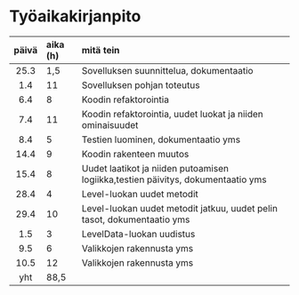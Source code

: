 # Työaikakirjanpito

| päivä | aika (h) | mitä tein  |
| :----:|:-----| :-----|
|25.3   | 1,5   | Sovelluksen suunnittelua, dokumentaatio |
|1.4   | 11   | Sovelluksen pohjan toteutus |
|6.4   | 8   | Koodin refaktorointia |
|7.4   | 11   | Koodin refaktorointia, uudet luokat ja niiden ominaisuudet |
|8.4   |  5  | Testien luominen, dokumentaatio yms |
|14.4   |  9  | Koodin rakenteen muutos |
|15.4   |  8  | Uudet laatikot ja niiden putoamisen logiikka,testien päivitys, dokumentaatio yms |
|28.4   |  4  | Level-luokan uudet metodit |
|29.4   |  10  | Level-luokan uudet metodit jatkuu, uudet pelin tasot, dokumentaatio yms |
|1.5    |  3   | LevelData-luokan uudistus |
|9.5    |  6   | Valikkojen rakennusta yms |
|10.5   |  12  | Valikkojen rakennusta yms |
| yht   | 88,5   | | 